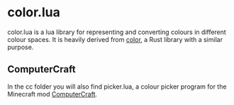 # color.lua

color.lua is a lua library for representing and converting colours in different colour spaces.
It is heavily derived from [color](https://github.com/linebender/color), a Rust library with a
similar purpose.

## ComputerCraft

In the cc folder you will also find picker.lua, a colour picker program for the Minecraft mod
[ComputerCraft](https://github.com/cc-tweaked/CC-Tweaked).
